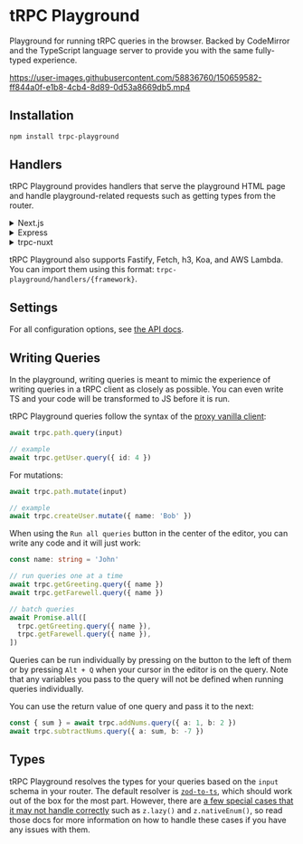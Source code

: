 # tRPC Playground

Playground for running tRPC queries in the browser. Backed by CodeMirror and the TypeScript language server to provide you with the same fully-typed experience.

https://user-images.githubusercontent.com/58836760/150659582-ff844a0f-e1b8-4cb4-8d89-0d53a8669db5.mp4

## Installation

```sh
npm install trpc-playground
```

## Handlers

tRPC Playground provides handlers that serve the playground HTML page and handle playground-related requests such as getting types from the router.

<details>
<summary>Next.js</summary>

[Example](https://github.com/sachinraja/trpc-playground/tree/main/apps/next)

```ts
// pages/api/trpc-playground.ts
import { NextApiHandler } from 'next'
import { appRouter } from 'server/routers/_app'
import { nextHandler } from 'trpc-playground/handlers/next'

const setupHandler = nextHandler({
  router: appRouter,
  // tRPC api path, pages/api/trpc/[trpc].ts in this case
  trpcApiEndpoint: '/api/trpc',
  playgroundEndpoint: '/api/trpc-playground',
  // uncomment this if you're using superjson
  // request: {
  //   superjson: true,
  // },
})

const handler: NextApiHandler = async (req, res) => {
  const playgroundHandler = await setupHandler
  await playgroundHandler(req, res)
}

export default handler
```

</details>

<details>
<summary>Express</summary>

[Example](https://github.com/sachinraja/trpc-playground/tree/main/apps/express)

```ts
// server.ts
import * as trpcExpress from '@trpc/server/adapters/express'
import express from 'express'
import { expressHandler } from 'trpc-playground/handlers/express'
import { appRouter } from './router'

const runApp = async () => {
  const app = express()

  const trpcApiEndpoint = '/api/trpc'
  const playgroundEndpoint = '/api/trpc-playground'

  app.use(
    trpcApiEndpoint,
    trpcExpress.createExpressMiddleware({
      router: appRouter,
    }),
  )

  app.use(
    playgroundEndpoint,
    await expressHandler({
      trpcApiEndpoint,
      playgroundEndpoint,
      router: appRouter,
      // uncomment this if you're using superjson
      // request: {
      //   superjson: true,
      // },
    }),
  )

  app.listen(3000, () => {
    console.log('listening at http://localhost:3000')
  })
}

runApp()
```

</details>


<details>
<summary>trpc-nuxt</summary>

[trpc-nuxt](https://github.com/wobsoriano/trpc-nuxt)

```ts
// server/api/trpc-playground.ts

import { appRouter } from '~~/server/trpc/routers'
import { h3Handler } from 'trpc-playground/handlers/h3'

export default defineLazyEventHandler(async () => {
  const setupHandler = await h3Handler({
    router: appRouter,
    trpcApiEndpoint: '/api/trpc',
    playgroundEndpoint: '/api/trpc-playground',
    // uncomment this if you're using superjson
    // request: {
    //   superjson: true,
    // },
  })

  return defineEventHandler(setupHandler)
})
```

</details>

tRPC Playground also supports Fastify, Fetch, h3, Koa, and AWS Lambda. You can import them using this format: `trpc-playground/handlers/{framework}`.

## Settings

For all configuration options, see [the API docs](https://paka.dev/npm/@trpc-playground/types@0.1.1/api#be2d1ce7878179d).

## Writing Queries

In the playground, writing queries is meant to mimic the experience of writing queries in a tRPC client as closely as possible. You can even write TS and your code will be transformed to JS before it is run.

tRPC Playground queries follow the syntax of the [proxy vanilla client](https://trpc.io/docs/vanilla):

```ts
await trpc.path.query(input)

// example
await trpc.getUser.query({ id: 4 })
```

For mutations:

```ts
await trpc.path.mutate(input)

// example
await trpc.createUser.mutate({ name: 'Bob' })
```

When using the `Run all queries` button in the center of the editor, you can write any code and it will just work:

```ts
const name: string = 'John'

// run queries one at a time
await trpc.getGreeting.query({ name })
await trpc.getFarewell.query({ name })

// batch queries
await Promise.all([
  trpc.getGreeting.query({ name }),
  trpc.getFarewell.query({ name }),
])
```

Queries can be run individually by pressing on the button to the left of them or by pressing `Alt + Q` when your cursor in the editor is on the query. Note that any variables you pass to the query will not be defined when running queries individually.

You can use the return value of one query and pass it to the next:

```ts
const { sum } = await trpc.addNums.query({ a: 1, b: 2 })
await trpc.subtractNums.query({ a: sum, b: -7 })
```

## Types

tRPC Playground resolves the types for your queries based on the `input` schema in your router. The default resolver is [`zod-to-ts`](https://github.com/sachinraja/zod-to-ts), which should work out of the box for the most part. However, there are [a few special cases that it may not handle correctly](https://github.com/sachinraja/zod-to-ts#special-cases) such as `z.lazy()` and `z.nativeEnum()`, so read those docs for more information on how to handle these cases if you have any issues with them.
